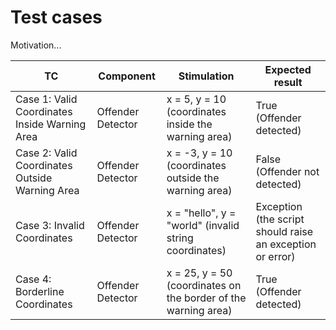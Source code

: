 # Test cases

Motivation...

| TC  | Component         | Stimulation                                              | Expected result       |
|-------|-------------------|----------------------------------------------------------|-----------------------|
| Case 1: Valid Coordinates Inside Warning Area| Offender Detector | x = 5, y = 10 (coordinates inside the warning area)|True (Offender detected)|
| Case 2: Valid Coordinates Outside Warning Area| Offender Detector | x = -3, y = 10 (coordinates outside the warning area)|False  (Offender not detected) |
| Case 3: Invalid Coordinates| Offender Detector | x = "hello", y = "world" (invalid string coordinates)|Exception (the script should raise an exception or error) |
| Case 4: Borderline Coordinates| Offender Detector | x = 25, y = 50 (coordinates on the border of the warning area)|True (Offender detected)|
